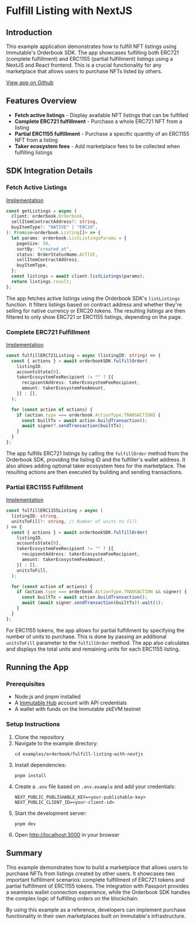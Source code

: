 # Fulfill Listing with NextJS

## Introduction
This example application demonstrates how to fulfill NFT listings using Immutable's Orderbook SDK. The app showcases fulfilling both ERC721 (complete fulfillment) and ERC1155 (partial fulfillment) listings using a NextJS and React frontend. This is a crucial functionality for any marketplace that allows users to purchase NFTs listed by others.

[View app on Github](https://github.com/immutable/ts-immutable-sdk/tree/main/examples/orderbook/fulfill-listing-with-nextjs)

## Features Overview
- **Fetch active listings** - Display available NFT listings that can be fulfilled
- **Complete ERC721 fulfillment** - Purchase a whole ERC721 NFT from a listing
- **Partial ERC1155 fulfillment** - Purchase a specific quantity of an ERC1155 NFT from a listing
- **Taker ecosystem fees** - Add marketplace fees to be collected when fulfilling listings

## SDK Integration Details

### Fetch Active Listings
[Implementation](https://github.com/immutable/ts-immutable-sdk/blob/main/examples/orderbook/fulfill-listing-with-nextjs/src/app/fulfill-listing-with-erc721/page.tsx#L149-L165)

```typescript
const getListings = async (
  client: orderbook.Orderbook,
  sellItemContractAddress?: string,
  buyItemType?: "NATIVE" | "ERC20",
): Promise<orderbook.Listing[]> => {
  let params: orderbook.ListListingsParams = {
    pageSize: 50,
    sortBy: "created_at",
    status: OrderStatusName.ACTIVE,
    sellItemContractAddress,
    buyItemType,
  };
  const listings = await client.listListings(params);
  return listings.result;
};
```

The app fetches active listings using the Orderbook SDK's `listListings` function. It filters listings based on contract address and whether they're selling for native currency or ERC20 tokens. The resulting listings are then filtered to only show ERC721 or ERC1155 listings, depending on the page.

### Complete ERC721 Fulfillment
[Implementation](https://github.com/immutable/ts-immutable-sdk/blob/main/examples/orderbook/fulfill-listing-with-nextjs/src/app/fulfill-listing-with-erc721/page.tsx#L203-L218)

```typescript
const fulfillERC721Listing = async (listingID: string) => {
  const { actions } = await orderbookSDK.fulfillOrder(
    listingID,
    accountsState[0],
    takerEcosystemFeeRecipient != "" ? [{
      recipientAddress: takerEcosystemFeeRecipient,
      amount: takerEcosystemFeeAmount,
    }] : [],
  );

  for (const action of actions) {
    if (action.type === orderbook.ActionType.TRANSACTION) {
      const builtTx = await action.buildTransaction();
      await signer?.sendTransaction(builtTx);
    }
  }
};
```

The app fulfills ERC721 listings by calling the `fulfillOrder` method from the Orderbook SDK, providing the listing ID and the fulfiller's wallet address. It also allows adding optional taker ecosystem fees for the marketplace. The resulting actions are then executed by building and sending transactions.

### Partial ERC1155 Fulfillment
[Implementation](https://github.com/immutable/ts-immutable-sdk/blob/main/examples/orderbook/fulfill-listing-with-nextjs/src/app/fulfill-listing-with-erc1155/page.tsx#L219-L239)

```typescript
const fulfillERC1155Listing = async (
  listingID: string,
  unitsToFill?: string, // Number of units to fill
) => {
  const { actions } = await orderbookSDK.fulfillOrder(
    listingID,
    accountsState[0],
    takerEcosystemFeeRecipient != "" ? [{
      recipientAddress: takerEcosystemFeeRecipient,
      amount: takerEcosystemFeeAmount,
    }] : [],
    unitsToFill,
  );

  for (const action of actions) {
    if (action.type === orderbook.ActionType.TRANSACTION && signer) {
      const builtTx = await action.buildTransaction();
      await (await signer.sendTransaction(builtTx)).wait(1);
    }
  }
};
```

For ERC1155 tokens, the app allows for partial fulfillment by specifying the number of units to purchase. This is done by passing an additional `unitsToFill` parameter to the `fulfillOrder` method. The app also calculates and displays the total units and remaining units for each ERC1155 listing.

## Running the App

### Prerequisites
- Node.js and pnpm installed
- A [Immutable Hub](https://hub.immutable.com/) account with API credentials
- A wallet with funds on the Immutable zkEVM testnet

### Setup Instructions
1. Clone the repository
2. Navigate to the example directory:
   ```
   cd examples/orderbook/fulfill-listing-with-nextjs
   ```
3. Install dependencies:
   ```
   pnpm install
   ```
4. Create a `.env` file based on `.env.example` and add your credentials:
   ```
   NEXT_PUBLIC_PUBLISHABLE_KEY=<your-publishable-key>
   NEXT_PUBLIC_CLIENT_ID=<your-client-id>
   ```
5. Start the development server:
   ```
   pnpm dev
   ```
6. Open [http://localhost:3000](http://localhost:3000) in your browser

## Summary
This example demonstrates how to build a marketplace that allows users to purchase NFTs from listings created by other users. It showcases two important fulfillment scenarios: complete fulfillment of ERC721 tokens and partial fulfillment of ERC1155 tokens. The integration with Passport provides a seamless wallet connection experience, while the Orderbook SDK handles the complex logic of fulfilling orders on the blockchain.

By using this example as a reference, developers can implement purchase functionality in their own marketplaces built on Immutable's infrastructure. 